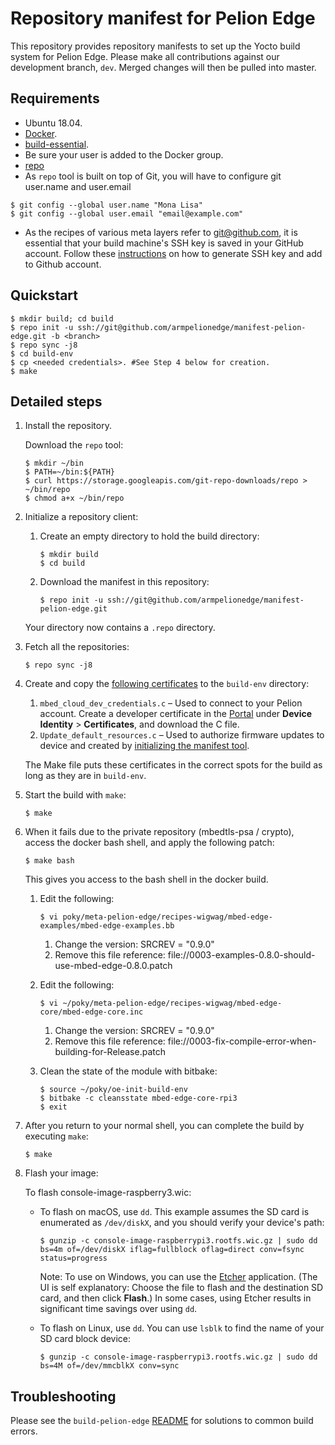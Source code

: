 # Repository manifest for Pelion Edge

This repository provides repository manifests to set up the Yocto build system for Pelion Edge. Please make all contributions against our development branch, `dev`. Merged changes will then be pulled into master.

## Requirements

- Ubuntu 18.04.
- [Docker](https://docs.docker.com/install/linux/docker-ce/ubuntu/).
- [build-essential](https://askubuntu.com/questions/398489/how-to-install-build-essential).
- Be sure your user is added to the Docker group.
- [repo](https://www.howtoinstall.me/ubuntu/18-04/repo/)
- As `repo` tool is built on top of Git, you will have to configure git user.name and user.email
```
$ git config --global user.name "Mona Lisa"
$ git config --global user.email "email@example.com"
```
- As the recipes of various meta layers refer to git@github.com, it is essential that your build machine's SSH key is saved in your GitHub account. Follow these [instructions](https://help.github.com/en/github/authenticating-to-github/generating-a-new-ssh-key-and-adding-it-to-the-ssh-agent) on how to generate SSH key and add to Github account.

## Quickstart

```
$ mkdir build; cd build
$ repo init -u ssh://git@github.com/armpelionedge/manifest-pelion-edge.git -b <branch>
$ repo sync -j8
$ cd build-env
$ cp <needed credentials>. #See Step 4 below for creation.
$ make
```

## Detailed steps

1. Install the repository.

   Download the `repo` tool:

   ```
   $ mkdir ~/bin
   $ PATH=~/bin:${PATH}
   $ curl https://storage.googleapis.com/git-repo-downloads/repo > ~/bin/repo
   $ chmod a+x ~/bin/repo
   ```

1. Initialize a repository client:

   1. Create an empty directory to hold the build directory:

      ```
      $ mkdir build
      $ cd build
      ```

   1. Download the manifest in this repository:

      ```
      $ repo init -u ssh://git@github.com/armpelionedge/manifest-pelion-edge.git
      ```

   Your directory now contains a `.repo` directory.

1. Fetch all the repositories:

   ```
   $ repo sync -j8
   ```

1. Create and copy the [following certificates](https://github.com/armPelionEdge/meta-pelion-edge/blob/dev/BUILD.md#credentials-keys-and-certificates) to the `build-env` directory:

   1. `mbed_cloud_dev_credentials.c` – Used to connect to your Pelion account. Create a developer certificate in the [Portal](https://portal.mbedcloud.com/) under **Device Identity** > **Certificates**, and download the C file.
   1. `Update_default_resources.c` – Used to authorize firmware updates to device and created by [initializing the manifest tool](https://github.com/ARMmbed/manifest-tool/blob/master/README.md#quick-start).

   The Make file puts these certificates in the correct spots for the build as long as they are in `build-env`.

1. Start the build with `make`:

   ```
   $ make
   ```

1. When it fails due to the private repository (mbedtls-psa / crypto), access the docker bash shell, and apply the following patch:

   ```
   $ make bash
   ```

   This gives you access to the bash shell in the docker build.

   1. Edit the following:

      ```
      $ vi poky/meta-pelion-edge/recipes-wigwag/mbed-edge-examples/mbed-edge-examples.bb
      ```

      1. Change the version: SRCREV = "0.9.0"
      1. Remove this file reference: file://0003-examples-0.8.0-should-use-mbed-edge-0.8.0.patch

   1. Edit the following:

      ```
      $ vi ~/poky/meta-pelion-edge/recipes-wigwag/mbed-edge-core/mbed-edge-core.inc
      ```

      1. Change the version: SRCREV = "0.9.0"
      1. Remove this file reference: file://0003-fix-compile-error-when-building-for-Release.patch

   1. Clean the state of the module with bitbake:

      ```
      $ source ~/poky/oe-init-build-env
      $ bitbake -c cleansstate mbed-edge-core-rpi3
      $ exit
      ```

1. After you return to your normal shell, you can complete the build by executing `make`:

   ```
   $ make
   ```

1. Flash your image:

   To flash console-image-raspberry3.wic:

   - To flash on macOS, use `dd`. This example assumes the SD card is enumerated as `/dev/diskX`, and you should verify your device's path:

      ```
      $ gunzip -c console-image-raspberrypi3.rootfs.wic.gz | sudo dd bs=4m of=/dev/diskX iflag=fullblock oflag=direct conv=fsync status=progress
      ```

      Note: To use on Windows, you can use the [Etcher](https://www.balena.io/etcher/) application. (The UI is self explanatory: Choose the file to flash and the destination SD card, and then click **Flash**.) In some cases, using Etcher results in significant time savings over using `dd`.

   - To flash on Linux, use `dd`. You can use `lsblk` to find the name of your SD card block device:

      ```
      $ gunzip -c console-image-raspberrypi3.rootfs.wic.gz | sudo dd bs=4M of=/dev/mmcblkX conv=sync
      ```

## Troubleshooting

Please see the `build-pelion-edge` [README](https://github.com/armpelionedge/build-pelion-edge/blob/master/README.md) for solutions to common build errors.
